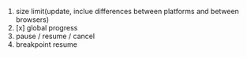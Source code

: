 1. size limit(update, inclue differences between platforms and between browsers)
2. [x] global progress
3. pause / resume / cancel
4. breakpoint resume
